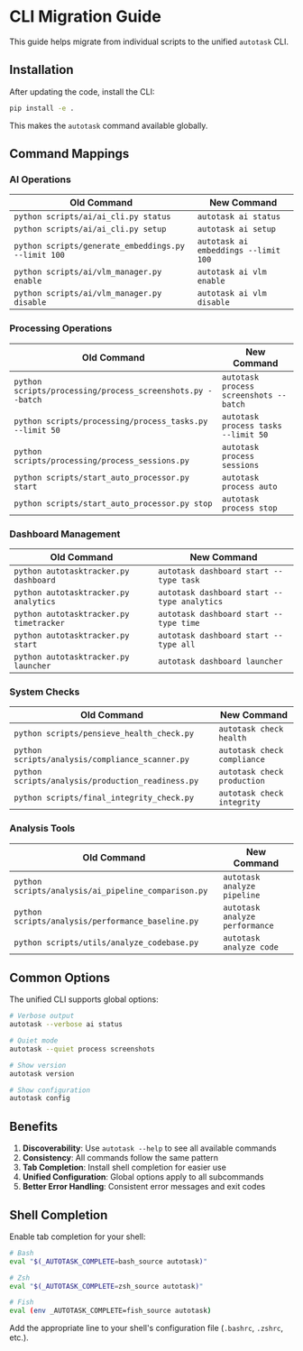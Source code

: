 # CLI Migration Guide

This guide helps migrate from individual scripts to the unified `autotask` CLI.

## Installation

After updating the code, install the CLI:

```bash
pip install -e .
```

This makes the `autotask` command available globally.

## Command Mappings

### AI Operations

| Old Command | New Command |
|-------------|-------------|
| `python scripts/ai/ai_cli.py status` | `autotask ai status` |
| `python scripts/ai/ai_cli.py setup` | `autotask ai setup` |
| `python scripts/generate_embeddings.py --limit 100` | `autotask ai embeddings --limit 100` |
| `python scripts/ai/vlm_manager.py enable` | `autotask ai vlm enable` |
| `python scripts/ai/vlm_manager.py disable` | `autotask ai vlm disable` |

### Processing Operations

| Old Command | New Command |
|-------------|-------------|
| `python scripts/processing/process_screenshots.py --batch` | `autotask process screenshots --batch` |
| `python scripts/processing/process_tasks.py --limit 50` | `autotask process tasks --limit 50` |
| `python scripts/processing/process_sessions.py` | `autotask process sessions` |
| `python scripts/start_auto_processor.py start` | `autotask process auto` |
| `python scripts/start_auto_processor.py stop` | `autotask process stop` |

### Dashboard Management

| Old Command | New Command |
|-------------|-------------|
| `python autotasktracker.py dashboard` | `autotask dashboard start --type task` |
| `python autotasktracker.py analytics` | `autotask dashboard start --type analytics` |
| `python autotasktracker.py timetracker` | `autotask dashboard start --type time` |
| `python autotasktracker.py start` | `autotask dashboard start --type all` |
| `python autotasktracker.py launcher` | `autotask dashboard launcher` |

### System Checks

| Old Command | New Command |
|-------------|-------------|
| `python scripts/pensieve_health_check.py` | `autotask check health` |
| `python scripts/analysis/compliance_scanner.py` | `autotask check compliance` |
| `python scripts/analysis/production_readiness.py` | `autotask check production` |
| `python scripts/final_integrity_check.py` | `autotask check integrity` |

### Analysis Tools

| Old Command | New Command |
|-------------|-------------|
| `python scripts/analysis/ai_pipeline_comparison.py` | `autotask analyze pipeline` |
| `python scripts/analysis/performance_baseline.py` | `autotask analyze performance` |
| `python scripts/utils/analyze_codebase.py` | `autotask analyze code` |

## Common Options

The unified CLI supports global options:

```bash
# Verbose output
autotask --verbose ai status

# Quiet mode
autotask --quiet process screenshots

# Show version
autotask version

# Show configuration
autotask config
```

## Benefits

1. **Discoverability**: Use `autotask --help` to see all available commands
2. **Consistency**: All commands follow the same pattern
3. **Tab Completion**: Install shell completion for easier use
4. **Unified Configuration**: Global options apply to all subcommands
5. **Better Error Handling**: Consistent error messages and exit codes

## Shell Completion

Enable tab completion for your shell:

```bash
# Bash
eval "$(_AUTOTASK_COMPLETE=bash_source autotask)"

# Zsh
eval "$(_AUTOTASK_COMPLETE=zsh_source autotask)"

# Fish
eval (env _AUTOTASK_COMPLETE=fish_source autotask)
```

Add the appropriate line to your shell's configuration file (`.bashrc`, `.zshrc`, etc.).